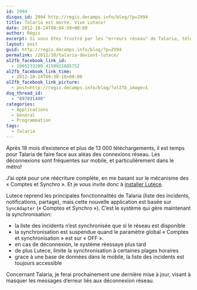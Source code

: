 ```yaml
---
id: 2994
disqus_id: 2994 http://regis.decamps.info/blog/?p=2994
title: Talaria est morte. Vive Lutece!
date: 2012-10-24T08:04:59+00:00
author: Régis
excerpt: Si vous êtes frustré par les "erreurs réseau" de Talaria, téléchargez vite Lutece qui règle définitivement ces problèmes.
layout: post
guid: http://regis.decamps.info/blog/?p=2994
permalink: /2012/10/talaria-devient-lutece/
al2fb_facebook_link_id:
  - 1065233209_4158921805752
al2fb_facebook_link_time:
  - 2012-10-24T09:30:18+00:00
al2fb_facebook_link_picture:
  - post=http://regis.decamps.info/blog/?al2fb_image=1
dsq_thread_id:
  - "897891400"
categories:
  - Applications
  - Général
  - Programmation
tags:
  - Talaria
---
```

Après 18 mois d’existence et plus de 13 000 téléchargements, il est temps pour Talaria de faire face aux aléas des connexions réseau. Les déconnexions sont fréquentes sur mobile, et particulièrement dans le métro!

J’ai opté pour une réécriture complète, en me basant sur le mécanisme des « Comptes et Synchro ». Et je vous invite donc à [installer Lutece](https://play.google.com/store/apps/details?id=info.decamps.droid.lutece "Lutece sur Google Play").

<!--more-->


  
Lutece reprend les principales fonctionnalités de Talaria (liste des incidents, notifications, partage), mais cette nouvelle application est basée sur `SyncAdapter` (« Comptes et Synchro »). C’est le système qui gère maintenant la synchronisation:

  * la liste des incidents n’est synchronisée que si le réseau est disponible
  * la synchronisation est suspendue quand le paramètre global « Comptes et synchronisation » est sur « OFF ».
  * en cas de déconnexion, le système réessaye plus tard
  * de plus Lutece, limite la synchronisation à certaines plages horaires
  * grace à une base de données dans le mobile, la liste des incidents est toujours accessible

Concernant Talaria, je ferai prochainement une dernière mise à jour, visant à masquer les messages d’erreur liés aux déconnexion réseau.
